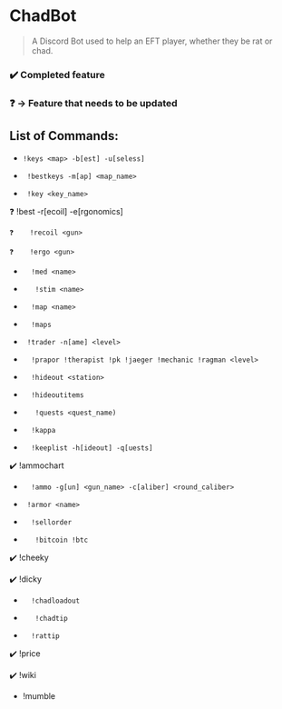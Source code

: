 # ChadBot
> A Discord Bot used to help an EFT player, whether they be rat or chad.

### ✔️ Completed feature 
### ❓  -> Feature that needs to be updated
 
## List of Commands:
-     !keys <map> -b[est] -u[seless]
-      !bestkeys -m[ap] <map_name>
-      !key <key_name> 
 
❓     !best <gun> -r[ecoil] -e[rgonomics]
 
    ❓    !recoil <gun>
 
    ❓    !ergo <gun>
 
-       !med <name>
-        !stim <name>
-       !map <name>
-       !maps
-      !trader -n[ame] <level> 
-       !prapor !therapist !pk !jaeger !mechanic !ragman <level> 
-       !hideout <station>
-       !hideoutitems
-        !quests <quest_name)
-       !kappa
-       !keeplist -h[ideout] -q[uests]
                                 
✔️     !ammochart

-       !ammo -g[un] <gun_name> -c[aliber] <round_caliber>
-      !armor <name>
-       !sellorder
-        !bitcoin !btc 
        
✔️    !cheeky 

✔️     !dicky

-       !chadloadout
-        !chadtip
-       !rattip

✔️     !price <item>
 
✔️     !wiki <query>
 
 -  !mumble
